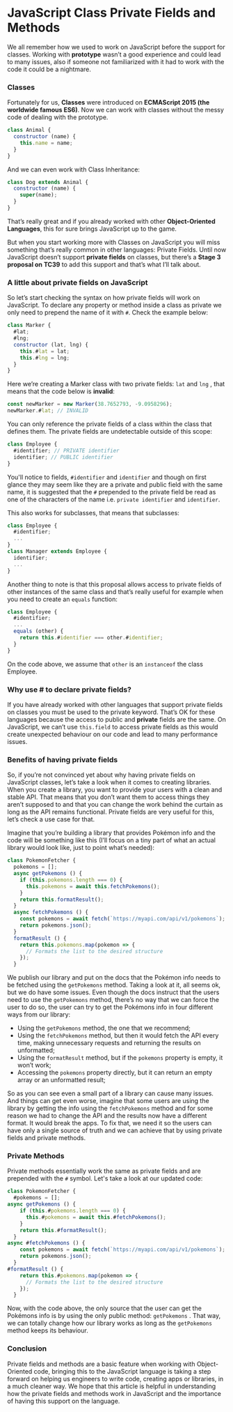 # JavaScript Class Private Fields and Methods

We all remember how we used to work on JavaScript before the support for classes. Working with **prototype** wasn’t a good experience and could lead to many issues, also if someone not familiarized with it had to work with the code it could be a nightmare.

### Classes
Fortunately for us, **Classes** were introduced on **ECMAScript 2015 (the worldwide famous ES6)**. Now we can work with classes without the messy code of dealing with the prototype.

```javascript
class Animal {
  constructor (name) {
    this.name = name;
  }
}
```
And we can even work with Class Inheritance:
```javascript
class Dog extends Animal {
  constructor (name) {
    super(name);
  }
}
```

That’s really great and if you already worked with other **Object-Oriented Languages**, this for sure brings JavaScript up to the game.

But when you start working more with Classes on JavaScript you will miss something that’s really common in other languages: Private Fields. Until now JavaScript doesn’t support **private fields** on classes, but there’s a **Stage 3 proposal on TC39** to add this support and that’s what I’ll talk about.

### A little about private fields on JavaScript
So let’s start checking the syntax on how private fields will work on JavaScript. To declare any property or method inside a class as private we only need to prepend the name of it with `#`. Check the example below:
```javascript
class Marker {
  #lat;
  #lng;
  constructor (lat, lng) {
    this.#lat = lat;
    this.#lng = lng;
  }
}
```
Here we’re creating a Marker class with two private fields: `lat` and `lng` , that means that the code below is **invalid**:
```javascript
const newMarker = new Marker(38.7652793, -9.0958296);
newMarker.#lat; // INVALID
```
You can only reference the private fields of a class within the class that defines them. The private fields are undetectable outside of this scope:
```javascript
class Employee {
  #identifier; // PRIVATE identifier
  identifier; // PUBLIC identifier
}
```
You'll notice to fields, `#identifier` and `identifier` and though on first glance they may seem like they are a private and public field with the same name, it is suggested that the `#` prepended to the private field be read as one of the characters of the name i.e. `private identifier` and `identifier`. 

This also works for subclasses, that means that subclasses:
```javascript
class Employee {
  #identifier;
  ...
}
class Manager extends Employee {
  identifier;
  ...
}
```
Another thing to note is that this proposal allows access to private fields of other instances of the same class and that’s really useful for example when you need to create an `equals` function:
```javascript
class Employee {
  #identifier;
  ...
  equals (other) {
    return this.#identifier === other.#identifier;
  }
}
```
On the code above, we assume that `other` is an `instanceof` the class Employee.

### Why use # to declare private fields?
If you have already worked with other languages that support private fields on classes you must be used to the private keyword. That’s OK for these languages because the access to public and **private** fields are the same. On JavaScript, we can’t use `this.field` to access private fields as this would create unexpected behaviour on our code and lead to many performance issues.

### Benefits of having private fields
So, if you’re not convinced yet about why having private fields on JavaScript classes, let’s take a look when it comes to creating libraries. When you create a library, you want to provide your users with a clean and stable API. That means that you don’t want them to access things they aren’t supposed to and that you can change the work behind the curtain as long as the API remains functional. Private fields are very useful for this, let’s check a use case for that. 

Imagine that you’re building a library that provides Pokémon info and the code will be something like this (I’ll focus on a tiny part of what an actual library would look like, just to point what’s needed):
```javascript
class PokemonFetcher {
  pokemons = [];
  async getPokemons () {
    if (this.pokemons.length === 0) {
      this.pokemons = await this.fetchPokemons();
    }
    return this.formatResult();
  }
  async fetchPokemons () {
    const pokemons = await fetch(`https://myapi.com/api/v1/pokemons`);
    return pokemons.json();
  }
  formatResult () {
    return this.pokemons.map(pokemon => {
      // Formats the list to the desired structure
    });
  }
```
We publish our library and put on the docs that the Pokémon info needs to be fetched using the `getPokemons` method. Taking a look at it, all seems ok, but we do have some issues. Even though the docs instruct that the users need to use the `getPokemons` method, there’s no way that we can force the user to do so, the user can try to get the Pokémons info in four different ways from our library:

- Using the `getPokemons` method, the one that we recommend;
- Using the `fetchPokemons` method, but then it would fetch the API every time, making unnecessary requests and returning the results on unformatted;
- Using the `formatResult` method, but if the `pokemons` property is empty, it won’t work;
- Accessing the `pokemons` property directly, but it can return an empty array or an unformatted result;

So as you can see even a small part of a library can cause many issues. And things can get even worse, imagine that some users are using the library by getting the info using the `fetchPokemons` method and for some reason we had to change the API and the results now have a different format. It would break the apps. To fix that, we need it so the users can have only a single source of truth and we can achieve that by using private fields and private methods.

### Private Methods
Private methods essentially work the same as private fields and are prepended with the `#` symbol. Let's take a look at our updated code:
```javascript
class PokemonFetcher {
  #pokemons = [];
async getPokemons () {
    if (this.#pokemons.length === 0) {
      this.#pokemons = await this.#fetchPokemons();
    }
    return this.#formatResult();
  }
async #fetchPokemons () {
    const pokemons = await fetch(`https://myapi.com/api/v1/pokemons`);
    return pokemons.json();
  }
#formatResult () {
    return this.#pokemons.map(pokemon => {
      // Formats the list to the desired structure
    });
  }
```
Now, with the code above, the only source that the user can get the Pokémons info is by using the only public method: `getPokemons` . That way, we can totally change how our library works as long as the `getPokemons` method keeps its behaviour.

### Conclusion
Private fields and methods are a basic feature when working with Object-Oriented code, bringing this to the JavaScript language is taking a step forward on helping us engineers to write code, creating apps or libraries, in a much cleaner way. We hope that this article is helpful in understanding how the private fields and methods work in JavaScript and the importance of having this support on the language.
